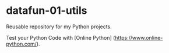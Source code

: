 # datafun-01-utils
Reusable repository for my Python projects.

Test your Python Code with [Online Python] (https://www.online-python.com/).
